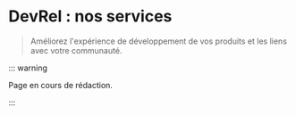# DevRel : nos services

> Améliorez l'expérience de développement de vos produits et les liens avec votre communauté.

::: warning

Page en cours de rédaction.

:::
